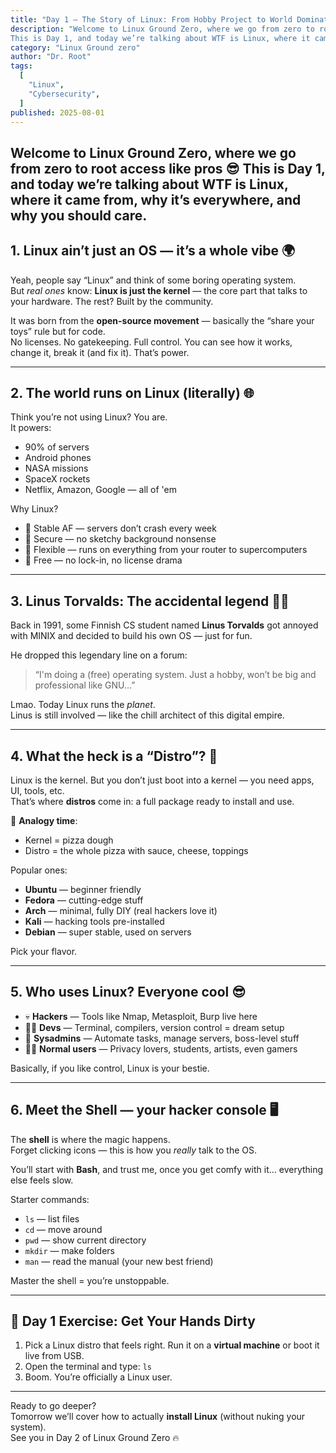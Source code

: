 ```yaml
---
title: "Day 1 — The Story of Linux: From Hobby Project to World Domination"
description: "Welcome to Linux Ground Zero, where we go from zero to root access like pros 😎
This is Day 1, and today we’re talking about WTF is Linux, where it came from, why it’s everywhere, and why you should care."
category: "Linux Ground zero"
author: "Dr. Root"
tags:
  [
    "Linux",
    "Cybersecurity",
  ]
published: 2025-08-01
---
```


Welcome to Linux Ground Zero, where we go from zero to root access like pros 😎
This is Day 1, and today we’re talking about WTF is Linux, where it came from, why it’s everywhere, and why you should care.
---
## 1. Linux ain’t just an OS — it’s a whole vibe 🌍

Yeah, people say “Linux” and think of some boring operating system.  
But _real ones_ know: **Linux is just the kernel** — the core part that talks to your hardware. The rest? Built by the community.

It was born from the **open-source movement** — basically the “share your toys” rule but for code.  
No licenses. No gatekeeping. Full control. You can see how it works, change it, break it (and fix it). That’s power.

---
## 2. The world runs on Linux (literally) 🌐

Think you’re not using Linux? You are.  
It powers:

- 90% of servers
- Android phones
- NASA missions
- SpaceX rockets
- Netflix, Amazon, Google — all of 'em

Why Linux?

- 💪 Stable AF — servers don’t crash every week
- 🔐 Secure — no sketchy background nonsense
- 🧬 Flexible — runs on everything from your router to supercomputers
- 💸 Free — no lock-in, no license drama
---

## 3. Linus Torvalds: The accidental legend 🧑‍💻

Back in 1991, some Finnish CS student named **Linus Torvalds** got annoyed with MINIX and decided to build his own OS — just for fun.

He dropped this legendary line on a forum:

> “I'm doing a (free) operating system. Just a hobby, won’t be big and professional like GNU…”

Lmao. Today Linux runs the _planet_.  
Linus is still involved — like the chill architect of this digital empire.

---

## 4. What the heck is a “Distro”? 🍕

Linux is the kernel. But you don’t just boot into a kernel — you need apps, UI, tools, etc.  
That’s where **distros** come in: a full package ready to install and use.

🔁 **Analogy time**:

- Kernel = pizza dough
- Distro = the whole pizza with sauce, cheese, toppings

Popular ones:

- **Ubuntu** — beginner friendly
- **Fedora** — cutting-edge stuff
- **Arch** — minimal, fully DIY (real hackers love it)
- **Kali** — hacking tools pre-installed
- **Debian** — super stable, used on servers

Pick your flavor.

---

## 5. Who uses Linux? Everyone cool 😎

- 💀 **Hackers** — Tools like Nmap, Metasploit, Burp live here
- 👨‍💻 **Devs** — Terminal, compilers, version control = dream setup
- 🧠 **Sysadmins** — Automate tasks, manage servers, boss-level stuff
- 🙋‍♂️ **Normal users** — Privacy lovers, students, artists, even gamers

Basically, if you like control, Linux is your bestie.

---

## 6. Meet the Shell — your hacker console 🖥️

The **shell** is where the magic happens.  
Forget clicking icons — this is how you _really_ talk to the OS.

You’ll start with **Bash**, and trust me, once you get comfy with it… everything else feels slow.

Starter commands:

- `ls` — list files
- `cd` — move around
- `pwd` — show current directory
- `mkdir` — make folders
- `man` — read the manual (your new best friend)

Master the shell = you’re unstoppable.

---

## 🧪 Day 1 Exercise: Get Your Hands Dirty

1. Pick a Linux distro that feels right. Run it on a **virtual machine** or boot it live from USB.
2. Open the terminal and type: `ls`
3. Boom. You’re officially a Linux user.

---

Ready to go deeper?  
Tomorrow we’ll cover how to actually **install Linux** (without nuking your system).  
See you in Day 2 of Linux Ground Zero 🔥


<script src="https://giscus.app/client.js"
        data-repo="CybrAvnish/blog"
        data-repo-id="R_kgDOM6gZcg"
        data-category="Announcements"
        data-category-id="DIC_kwDOM6gZcs4CjiA0"
        data-mapping="pathname"
        data-strict="0"
        data-reactions-enabled="1"
        data-emit-metadata="0"
        data-input-position="bottom"
        data-theme="preferred_color_scheme"
        data-lang="en"
        crossorigin="anonymous"
        async>
</script>